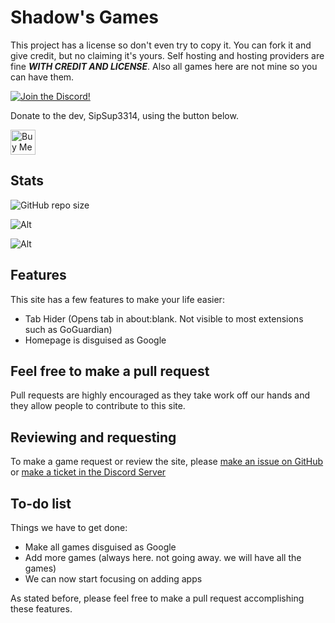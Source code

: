 # Shadow's Games

This project has a license so don't even try to copy it. You can fork it and give credit, but no claiming it's yours. Self hosting and hosting providers are fine ***WITH CREDIT AND LICENSE***. Also all games here are not mine so you can have them.  
  
[![Join the Discord!](https://invidget.switchblade.xyz/ZdHBCFXdT3?theme=dark)](https://discord.gg/ZdHBCFXdT3)  
  
Donate to the dev, SipSup3314, using the button below.  
  
<a href="https://www.buymeacoffee.com/sipsup3314" target="_blank"><img src="https://cdn.buymeacoffee.com/buttons/v2/default-yellow.png" alt="Buy Me A Coffee" style="height: 40px" ></a>  
  
## Stats
  
![GitHub repo size](https://img.shields.io/github/repo-size/shadowgmes/shadowgmes.github.io?label=Total%20size)  
  
![Alt](https://repobeats.axiom.co/api/embed/50c98819138ee524ce9eb6666cc3c5fea8a694e8.svg "Repobeats analytics image")  
  
![Alt](https://api.star-history.com/svg?repos=shadowgmes/shadowgmes.github.io&type=Date)
## Features

This site has a few features to make your life easier:
- Tab Hider (Opens tab in about:blank. Not visible to most extensions such as GoGuardian)
- Homepage is disguised as Google

## Feel free to make a pull request

Pull requests are highly encouraged as they take work off our hands and they allow people to contribute to this site.

## Reviewing and requesting
To make a game request or review the site, please [make an issue on GitHub](https://github.com/shadowgmes/shadowgmes.github.io/issues/new/choose) or [make a ticket in the Discord Server](https://discord.gg/ZdHBCFXdT3)

## To-do list

Things we have to get done:
- Make all games disguised as Google
- Add more games (always here. not going away. we will have all the games)  
- We can now start focusing on adding apps  
  
As stated before, please feel free to make a pull request accomplishing these features.
